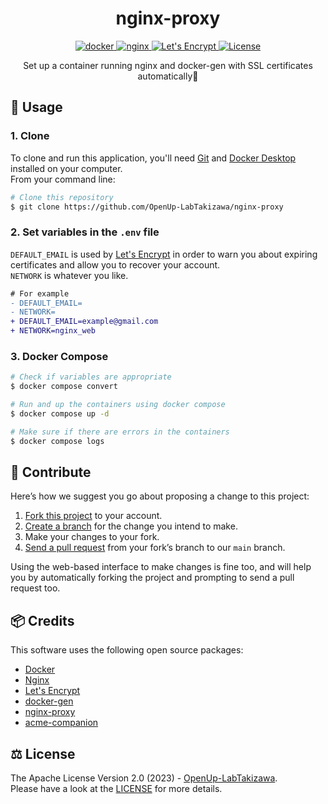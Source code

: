 <h1 align="center">nginx-proxy</h1>

<p align="center">
  <a aria-label="docker" href="https://www.docker.com/">
    <img src="https://img.shields.io/badge/-docker-2496ED.svg?logo=docker&style=for-the-badge&labelColor=000000" alt="docker">
  </a>
  <a aria-label="nginx" href="https://nginx.org/">
    <img src="https://img.shields.io/badge/-nginx-009639.svg?logo=nginx&style=for-the-badge&labelColor=000000" alt="nginx">
  </a>
  <a aria-label="Let's Encrypt" href="https://letsencrypt.org/">
    <img src="https://img.shields.io/badge/-letsencrypt-003A70.svg?logo=letsencrypt&style=for-the-badge&labelColor=000000" alt="Let's Encrypt">
  </a>
  <a aria-label="License" href="https://github.com/OpenUp-LabTakizawa/nginx-proxy/blob/main/LICENSE">
    <img src="https://img.shields.io/github/license/OpenUp-LabTakizawa/nginx-proxy?style=for-the-badge&labelColor=000000" alt="License">
  </a>
</p>

<p align="center">
  Set up a container running nginx and docker-gen with SSL certificates automatically🤖
</p>

## 📃 Usage

### 1. Clone
To clone and run this application, you'll need [Git](https://git-scm.com) and [Docker Desktop](https://www.docker.com/products/docker-desktop/) installed on your computer.  
From your command line:

```bash
# Clone this repository
$ git clone https://github.com/OpenUp-LabTakizawa/nginx-proxy
```

### 2. Set variables in the `.env` file
`DEFAULT_EMAIL` is used by [Let's Encrypt](https://letsencrypt.org/) in order to warn you about expiring certificates and allow you to recover your account.  
`NETWORK` is whatever you like.

```diff
# For example
- DEFAULT_EMAIL=
- NETWORK=
+ DEFAULT_EMAIL=example@gmail.com
+ NETWORK=nginx_web
```
### 3. Docker Compose
```bash
# Check if variables are appropriate
$ docker compose convert

# Run and up the containers using docker compose
$ docker compose up -d

# Make sure if there are errors in the containers
$ docker compose logs
```

## 🫶 Contribute

Here’s how we suggest you go about proposing a change to this project:

1. [Fork this project][fork] to your account.
2. [Create a branch][branch] for the change you intend to make.
3. Make your changes to your fork.
4. [Send a pull request][pr] from your fork’s branch to our `main` branch.

Using the web-based interface to make changes is fine too, and will help you
by automatically forking the project and prompting to send a pull request too.

[fork]: https://help.github.com/articles/fork-a-repo/
[branch]: https://help.github.com/articles/creating-and-deleting-branches-within-your-repository
[pr]: https://help.github.com/articles/using-pull-requests/

## 📦 Credits

This software uses the following open source packages:

- [Docker](https://www.docker.com/)
- [Nginx](https://nginx.org/)
- [Let's Encrypt](https://letsencrypt.org/)
- [docker-gen](https://github.com/nginx-proxy/docker-gen)
- [nginx-proxy](https://github.com/nginx-proxy/nginx-proxy)
- [acme-companion](https://github.com/nginx-proxy/acme-companion)

## ⚖️ License

The Apache License Version 2.0 (2023) - [OpenUp-LabTakizawa](https://github.com/OpenUp-LabTakizawa).  
Please have a look at the [LICENSE](https://github.com/OpenUp-LabTakizawa/nginx-proxy/blob/main/LICENSE) for more details.
